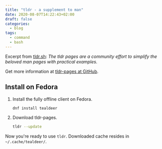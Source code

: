 ```yaml
---
title: "tldr - a supplement to man"
date: 2020-08-07T14:22:43+02:00
draft: false
categories:
  - blog
tags:
  - command
  - bash
---
```


Excerpt from [tldr.sh](https://tldr.sh/): *The tldr pages are a community effort to simplify the beloved man pages with practical examples.*

Get more information at [tldr-pages at GitHub](https://github.com/tldr-pages/tldr).

<!--more-->

## Install on Fedora

1. Install the fully offline client on Fedora.
    ```bash
    dnf install tealdeer
    ```
0. Download tldr-pages.
    ```bash
    tldr --update
    ```

Now you're ready to use `tldr`. Downloaded cache resides in `~/.cache/tealdeer/`.

<!---
# vim: set spell spelllang=en:
-->

